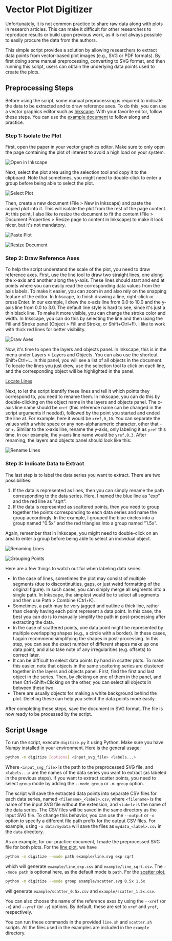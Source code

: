# Vector Plot Digitizer
Unfortunately, it is not common practice to share raw data along with plots in research
articles. This can make it difficult for other researchers to reproduce results or build
upon previous work, as it is not always possible to easily procure the data from the authors.

This simple script provides a solution by allowing researchers to extract data points from
vector-based plot images (e.g., SVG or PDF formats). By first doing some manual preprocessing,
converting to SVG format, and then running this script, users can obtain the underlying data
points used to create the plots.

## Preprocessing Steps
Before using the script, some manual preprocessing is required to indicate the data to be
extracted and to draw reference axes. To do this, you can use a vector graphics editor such as
[Inkscape](https://inkscape.org/). With your favorite editor, follow these steps. You can use
the [example document](example/example.pdf) to follow along and practice.

### Step 1: Isolate the Plot
First, open the paper in your vector graphics editor. Make sure to only open the page containing
the plot of interest to avoid a high load on your system.

![Open in Inkscape](screenshots/open.png)

Next, select the plot area using the selection tool and copy it to the clipboard. Note that
sometimes, you might need to double-click to enter a group before being able to select the plot.

![Select Plot](screenshots/select.png)

Then, create a new document (File > New in Inkscape) and paste the copied plot into it.
This will isolate the plot from the rest of the page content. At this point, I also like to resize
the document to fit the content (File > Document Properties > Resize page to content in Inkscape)
to make it look nicer, but it's not mandatory.

![Paste Plot](screenshots/paste.png)

![Resize Document](screenshots/resize.png)

### Step 2: Draw Reference Axes
To help the script understand the scale of the plot, you need to draw reference axes. First, use
the line tool to draw two straight lines, one along the x-axis and another along the y-axis.
These lines should start and end at points where you can easily read the corresponding data
values from the axis labels. To make it easier, you can zoom in and also rely on the snapping
feature of the editor. In Inkscape, to finish drawing a line, right-click or press Enter. In our
example, I drew the x-axis line from 0.0 to 10.0 and the y-axis line from 0.0 to 3.0. The default
line style is hard to see, since it's just a thin black line. To make it more visible, you can
change the stroke color and width. In Inkscape, you can do this by selecting the line and then
using the Fill and Stroke panel (Object > Fill and Stroke, or Shift+Ctrl+F). I like to work with
thick red lines for better visibility.

![Draw Axes](screenshots/axes.png)

Now, it's time to open the layers and objects panel. In Inkscape, this is in the menu under
Layers > Layers and Objects. You can also use the shortcut Shift+Ctrl+L. In this panel, you will
see a list of all objects in the document. To locate the lines you just drew, use the selection
tool to click on each line, and the corresponding object will be highlighted in the panel.

[Locate Lines](screenshots/layers1.png)

Next, to let the script identify these lines and tell it which points they correspond to, you
need to rename them. In Inkscape, you can do this by double-clicking on the object name in the
layers and objects panel. The x-axis line name should be `xref` (this reference name can be
changed in the script arguments if needed), followed by the point you started and ended the line
at. For example, here it would be `xref,0,10`. You can separate the values with a white space or
any non-alphanumeric character, other that - or +. Similar to the x-axis line, rename the y-axis,
only labeling it as `yref` this time. In our example, the y-axis line name would be
`yref,0,3`. After renaming, the layers and objects panel should look like this:

![Rename Lines](screenshots/layers2.png)

### Step 3: Indicate Data to Extract
The last step is to label the data series you want to extract. There are two possibilities:

1. If the data is represented as lines, then you can simply rename the path corresponding to the
   data series. Here, I named the blue line as "exp" and the red line as "sqrt".
2. If the data is represented as scattered points, then you need to group together the points
   corresponding to each data series and name the group accordingly. In the example, I grouped
   the blue circles into a group named "0.5x" and the red triangles into a group named "1.5x".

Again, remember that in Inkscape, you might need to double-click on an area to enter a group
before being able to select an individual object.

![Renaming Lines](screenshots/lines.png)

![Grouping Points](screenshots/scatter.png)

Here are a few things to watch out for when labeling data series:
- In the case of lines, sometimes the plot may consist of multiple segments (due to
  discontinuities, gaps, or just weird formatting of the original figure). In such cases, you
  can simply merge all segments into a single path. In Inkscape, the simplest would be to select
  all segments and then use Path > Combine (Ctrl+K).
- Sometimes, a path may be very jagged and outline a thick line, rather than cleanly having each
  point represent a data point. In this case, the best you can do is to manually simplify the path
  in post-processing after extracting the data.
- In the case of scattered points, one data point might be represented by multiple overlapping
  shapes (e.g., a circle with a border). In these cases, I again recommend simplifying the shapes
  in post-processing. In this step, you can see the exact number of different shapes make up one
  data point, and also take note of any irregularities (e.g. offsets) to correct later.
- It can be difficult to select data points by hand in scatter plots. To make this easier, note
  that objects in the same scattering series are clustered together in the layers and objects
  panel. First, find the first and last object in the series. Then, by clicking on one of them in
  the panel, and then  Ctrl+Shift+Clicking on the other, you can select all objects in between
  these two.
- There are usually objects for making a white background behind the plot. Deleting these can help
  you select the data points more easily.

After completing these steps, save the document in SVG format. The file is now ready to be
processed by the script.

## Script Usage
To run the script, execute `digitize.py` it using Python. Make sure you have Numpy
installed in your environment. Here is the general usage:

```bash
python -m digitize [options] <input_svg_file> <labels...>
```

Where `<input_svg_file>` is the path to the preprocessed SVG file, and `<labels...>` are the
names of the data series you want to extract (as labeled in the previous steps). If you
want to extract scatter points, you need to select `group` mode by adding the `--mode group`
or `-m group` option.

The script will save the extracted data points into separate CSV files for each data series,
named `<filename>_<label>.csv`, where `<filename>` is the name of the input SVG file without
the extension, and `<label>` is the name of the data series. The CSV files will be saved in
the same directory as the input SVG file. To change this behavior, you can use the `--output`
or `-o` option to specify a different file path prefix for the output CSV files. For example,
using `-o data/mydata` will save the files as `mydata_<label>.csv` in the `data` directory.

As an example, for our practice document, I made the preprocessed SVG file for both plots.
For the [line plot](example/line.svg), we have

```bash
python -m digitize --mode path example/line.svg exp sqrt
```

which will generate `example/line_exp.csv` and `example/line_sqrt.csv`. The `--mode path`
is optional here, as the default mode is `path`. For the [scatter plot](example/scatter.svg),

```bash
python -m digitize --mode group example/scatter.svg 0.5x 1.5x
```
will generate `example/scatter_0.5x.csv` and `example/scatter_1.5x.csv`.

You can also choose the name of the reference axes by using the `--xref` (or `-x`) and
`--yref` (or `-y`) options. By default, these are set to `xref` and `yref`, respectively.

You can run these commands in the provided `line.sh` and `scatter.sh` scripts. All the files
used in the examples are included in the `example` directory.

